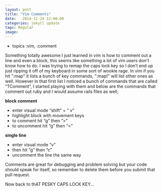 ```yaml
---
layout: post
title: "Vim Comments"
date:   2014-11-24 12:00:00
categories: jekyll update
tags: Regular
image:
---
```


* topics :vim, :comment

Something totally awesome I just learned in vim is how to comment out a line and even a block, this seems like something a lot of vim users don't know how to do. I was trying to remap the caps lock key so I don’t end up just ripping it off of my keyboard in some sort of wookie rage. In vim if you hit ":map" it lists a bunch of key commands, ":map!" will list other ones as well. However in that first list I noticed a bunch of commands that are called “TComment”, I started playing with them and below are the commands that comment out ruby and I would assume rails files as well; 

**block comment**

* enter visual mode    “shift” + “ v”
* highlight block with movement keys 
* to comment hit “g” then “>”
* to uncomment hit “g” then “<”

**single line**

* enter visual mode “v”
* then hit “g” then “c” 
* uncomment the line the same way

Comments are great for debugging and problem solving but your code should speak for itself, so remember to delete them before you submit that pull request. 

Now back to thAT PESKY CAPS LOCK KEY...
